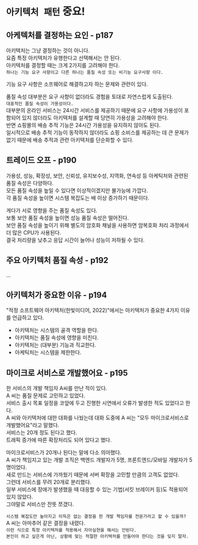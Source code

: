 # `아키텍처 패턴` 중요!

## 아케텍처를 결정하는 요인 - p187

아키텍처는 그냥 결정하는 것이 아니다.  
요즘 특정 아키텍처가 유행한다고 선택해서는 안 된다.  
아키텍처를 결정할 때는 크게 2가지를 고려해야 한다.  
`하나는 기능 요구 사항이고 다른 하나는 품질 속성 또는 비기능 요구사항 이다.`

기능 요구 사항은 소프웨어로 해결하고자 하는 문제와 관련이 있다.

품질 속성 대부분은 요구 사항이 없더라도 경험을 토대로 자연스럽게 도출된다.  
`대표적인 품질 속성이 가용성이다.`  
대부분의 온라인 서비스는 24시간 서비스를 제공하기 때문에 요구 사항에 가용성이 포함되어 있지 않더라도 아키텍처를 설계할 때 당연히 가용성을 고려해야 한다.  
반면 쇼핑몰의 배송 추적 기능은 24시간 가용성을 유지하지 않아도 된다.  
일시적으로 배송 추적 기능이 동작하지 않더라도 쇼핑 소비스를 제공하는 데 큰 문제가 없기 때문에 배송 추적과 관련 아키텍처를 단순화할 수 있다.

## 트레이드 오프 - p190

가용성, 성능, 확장성, 보안, 신뢰성, 유지보수성, 지역화, 연속성 등 아케틱처와 관련된 품질 속성은 다양하다.  
모든 품질 속성을 높일 수 있다면 이상적이겠지만 불가능에 가깝다.  
각 품질 속성을 높이면 시스템 복잡도는 배 이상 증가하기 때문이다.

게다가 서로 영향을 주는 품질 속성도 있다.  
보통 보안 품질 속성을 높이면 성능 품질 속성은 떨어진다.  
보안 품질 속성을 높이기 위해 별도의 암호화 채널을 사용하면 암복호화 처리 과정에서 더 많은 CPU가 사용된다.  
결국 처리량을 낮추고 응답 시간이 늘어나 성능이 저하될 수 있다.

## 주요 아키텍처 품질 속성 - p192

...

## 아키텍처가 중요한 이유 - p194

"적정 소프트웨어 아키텍처(한빛미디어, 2022)"에서는 아키텍처가 중요한 4가지 이유를 언급하고 있다.

- 아키텍처는 시스템의 골격 역할을 한다.
- 아키텍처는 품질 속성에 영향을 미친다.
- 아키텍처는 (대부분) 기능과 직교한다.
- 아케틱처는 시스템을 제한한다.

## 마이크로 서비스로 개발했어요 - p195

한 서비스의 개발 책임자 A씨를 만난 적이 있다.  
A 씨는 품질 문제로 고민하고 있었다.  
서비스 출시 목표 일정을 코앞에 두고 진행한 시연에서 오류가 발생한 적도 있었다고 한다.  
A 씨와 아키텍처에 대한 대화를 나눴는데 대화 도중에 A 씨는 "모두 마이크로서비스로 개발했어요"라고 말했다.  
서비스는 20개 정도 된다고 했다.  
트래픽 증가에 따른 확장처리도 되어 있다고 했다.

마이크로서비스가 20개나 된다는 말에 다소 의아했다.  
A 씨가 책임지고 있는 개발 조직은 백엔드 개발자가 5명, 프론트엔드/모바일 개발자가 5명이었다.  
새로 만드는 서비스에 가까웠기 때문에 서버 확장을 고민할 만큼의 고객도 없었다.  
그런데 서비스를 무려 20개로 분리했다.  
일부 서비스에 장애가 발생했을 때 대응할 수 있는 기법(서킷 브레이커 등)도 적용되어 있지 않았다.  
그야말로 서비스만 잔뜻 쪼갰다.

`시스템 복잡도만 높아지고 이득은 없는 결정을 한 개발 책임자를 전문가라고 할 수 있을까?`  
A 씨는 아마추어 같은 결정을 내렸다.  
`이런 식으로 특정 아키텍처를 적용해서 자아실현을 해서는 안된다.`  
`본인이 하고 싶은게 아닌, 상황에 맞는 적절한 아키텍처를 만들어야 한다는 것을 잊지 말자.`
